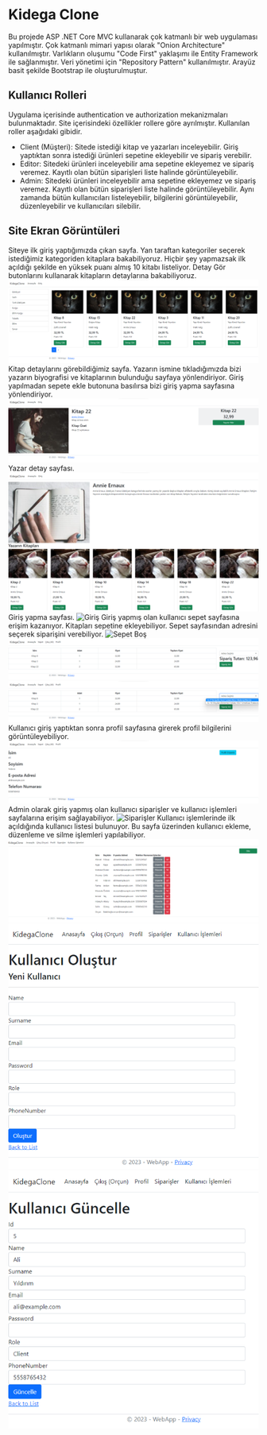 # Kidega Clone

Bu projede ASP .NET Core MVC kullanarak çok katmanlı bir web uygulaması yapılmıştır. Çok katmanlı mimari yapısı olarak "Onion Architecture" kullanılmıştır. Varlıkların oluşumu "Code First" yaklaşımı ile Entity Framework ile sağlanmıştır. Veri yönetimi için "Repository Pattern" kullanılmıştır. Arayüz basit şekilde Bootstrap ile oluşturulmuştur.

## Kullanıcı Rolleri

Uygulama içerisinde authentication ve authorization mekanizmaları bulunmaktadır. Site içerisindeki özellikler rollere göre ayrılmıştır. Kullanılan roller aşağıdaki gibidir.
- Client (Müşteri): Sitede istediği kitap ve yazarları inceleyebilir. Giriş yaptıktan sonra istediği ürünleri sepetine ekleyebilir ve sipariş verebilir.
- Editor: Sitedeki ürünleri inceleyebilir ama sepetine ekleyemez ve sipariş veremez. Kayıtlı olan bütün siparişleri liste halinde görüntüleyebilir. 
- Admin: Sitedeki ürünleri inceleyebilir ama sepetine ekleyemez ve sipariş veremez. Kayıtlı olan bütün siparişleri liste halinde görüntüleyebilir. Aynı zamanda bütün kullanıcıları listeleyebilir, bilgilerini görüntüleyebilir, düzenleyebilir ve kullanıcıları silebilir.

## Site Ekran Görüntüleri

Siteye ilk giriş yaptığımızda çıkan sayfa. Yan taraftan kategoriler seçerek istediğimiz kategoriden kitaplara bakabiliyoruz. Hiçbir şey yapmazsak ilk açıldığı şekilde en yüksek puanı almış 10 kitabı listeliyor. Detay Gör butonlarını kullanarak kitapların detaylarına bakabiliyoruz.
![Açılış](./Screenshots/A%C3%A7%C4%B1l%C4%B1%C5%9F.png)
Kitap detaylarını görebildiğimiz sayfa. Yazarın ismine tıkladığımızda bizi yazarın biyografisi ve kitaplarının bulunduğu sayfaya yönlendiriyor. Giriş yapılmadan sepete ekle butonuna basılırsa bizi giriş yapma sayfasına yönlendiriyor.
![Kitap Detay](./Screenshots/KitapDetay.png)
Yazar detay sayfası.
![Yazar Detay](./Screenshots/YazarDetay.png)
Giriş yapma sayfası.
![Giriş](./Screenshots/Giri%C5%9F.png)
Giriş yapmış olan kullanıcı sepet sayfasına erişim kazanıyor. Kitapları sepetine ekleyebiliyor. Sepet sayfasından adresini seçerek siparişini verebiliyor.
![Sepet Boş](./Screenshots/SepetBo%C5%9F.png)
![Sepet Adressiz](./Screenshots/SepetAdressiz.png)
![Sepet Adresli](./Screenshots/SepetAdresli.png)
Kullanıcı giriş yaptıktan sonra profil sayfasına girerek profil bilgilerini görüntüleyebiliyor.
![Profil](./Screenshots/Profil.png)
Admin olarak giriş yapmış olan kullanıcı siparişler ve kullanıcı işlemleri sayfalarına erişim sağlayabiliyor.
![Siparişler](./Screenshots/Sipari%C5%9Fler.png)
Kullanıcı işlemlerinde ilk açıldığında kullanıcı listesi bulunuyor. Bu sayfa üzerinden kullanıcı ekleme, düzenleme ve silme işlemleri yapılabiliyor.
![Kullanıcı Liste](./Screenshots/Kullan%C4%B1c%C4%B1Liste.png)
![Kullanıcı Ekleme](./Screenshots/Kullan%C4%B1c%C4%B1Ekleme.png)
![Kullanıcı Düzenleme](./Screenshots/Kullan%C4%B1c%C4%B1D%C3%BCzenleme.png)